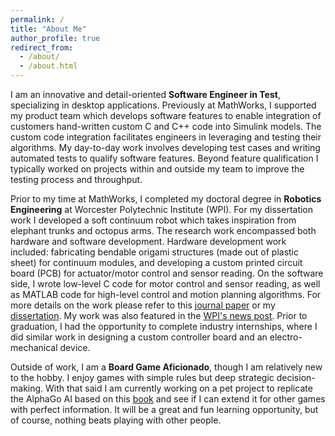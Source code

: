 ```yaml
---
permalink: /
title: "About Me"
author_profile: true
redirect_from: 
  - /about/
  - /about.html
---
```



I am an innovative and detail-oriented **Software Engineer in Test**, specializing in desktop applications. Previously at MathWorks, I supported my product team which develops software features to enable integration of customers hand-written custom C and C++ code into Simulink models. The custom code integration facilitates engineers in leveraging and testing their algorithms. My day-to-day work involves developing test cases and writing automated tests to qualify software features. Beyond feature qualification I typically worked on projects within and outside my team to improve the testing process and throughput.

Prior to my time at MathWorks, I completed my doctoral degree in **Robotics Engineering** at Worcester Polytechnic Institute (WPI). For my dissertation work I developed a soft continuum robot which takes inspiration from elephant trunks and octopus arms. The research work encompassed both hardware and software development. Hardware development work included: fabricating bendable origami structures (made out of plastic sheet) for continuum modules, and developing a custom printed circuit board (PCB) for actuator/motor control and sensor reading. On the software side, I wrote low-level C code for motor control and sensor reading, as well as MATLAB code for high-level control and motion planning algorithms. For more details on the work please refer to this [journal paper](https://www.liebertpub.com/doi/abs/10.1089/soro.2020.0026) or my [dissertation](https://digital.wpi.edu/concern/parent/dz010s164/file_sets/z890rw581). My work was also featured in the [WPI's news post](https://www.wpi.edu/news/wpi-researchers-develop-robotic-arm-wheelchairs). Prior to graduation, I had the opportunity to complete industry internships, where I did similar work in designing a custom controller board and an electro-mechanical device.

Outside of work, I am a **Board Game Aficionado**, though I am relatively new to the hobby. I enjoy games with simple rules but deep strategic decision-making. With that said I am currently working on a pet project to replicate the AlphaGo AI based on this [book](https://www.manning.com/books/deep-learning-and-the-game-of-go) and see if I can extend it for other games with perfect information. It will be a great and fun learning opportunity, but of course, nothing beats playing with other people.
